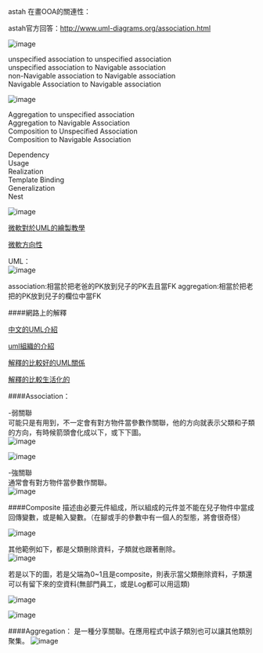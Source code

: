 
astah 在畫OOA的關連性：

astah官方回答：http://www.uml-diagrams.org/association.html

![image](https://farm8.staticflickr.com/7555/16153276438_3bab39b823_o.png)

unspecified association to unspecified association    
unspecified association to Navigable association  
non-Navigable association to Navigable association  
Navigable Association to Navigable association  

![image](https://farm8.staticflickr.com/7541/16154808989_3b39c086cf_o.png)

Aggregation to unspecified association  
Aggregation to Navigable Association  
Composition to Unspecified Association  
Composition to Navigable Association  

Dependency   
Usage  
Realization  
Template Binding  
Generalization  
Nest  

![image](https://farm8.staticflickr.com/7576/16347534175_b5e1ccd4bb_o.png)


[微軟對於UML的繪製教學]("https://msdn.microsoft.com/en-us/library/dd409376(v=vs.100).aspx"
)


[微軟方向性]("https://msdn.microsoft.com/en-us/library/dd323862(v=vs.100).aspx"
)

UML：  
![image](https://farm8.staticflickr.com/7488/16157158040_c1bc50e6a3_o.png)

association:相當於把老爸的PK放到兒子的PK去且當FK
aggregation:相當於把老把的PK放到兒子的欄位中當FK

####網路上的解釋


[中文的UML介紹](http://tx.liberal.ntu.edu.tw/jx/IS_IM/UML.htm
)

[uml組織的介紹](http://www.uml-diagrams.org/class-diagrams-overview.html
)


[解釋的比較好的UML關係 ](http://aviadezra.blogspot.tw/2009/05/uml-association-aggregation-composition.html) 


[解釋的比較生活化的
](http://creately.com/blog/diagrams/class-diagram-relationships/
)

####Association：  

-弱關聯  
可能只是有用到，不一定會有對方物件當參數作關聯，他的方向就表示父類和子類的方向，有時候箭頭會化成以下，或下下圖。    
![image](https://farm8.staticflickr.com/7495/16159080678_98f2b7de6d_o.png)

![image](https://farm8.staticflickr.com/7507/15727563963_d2ae9d1cd8_o.png)

-強關聯  
通常會有對方物件當參數作關聯。  
![image](https://farm8.staticflickr.com/7500/16159315060_ebd1a3974a_o.png)

####Composite
描述由必要元件組成，所以組成的元件並不能在兒子物件中當成回傳變數，或是輸入變數。（在腳或手的參數中有一個人的型態，將會很奇怪）


![image](https://farm9.staticflickr.com/8663/16158910430_fcd43e73a1_o.png)

其他範例如下，都是父類刪除資料，子類就也跟著刪除。  
![image](https://farm8.staticflickr.com/7556/16345646631_055d21d173_o.png)

若是以下的圖，若是父端為0~1且是composite，則表示當父類刪除資料，子類還可以有留下來的空資料(無部門員工，或是Log都可以用這類)

![image](https://farm8.staticflickr.com/7559/16345622051_18a5dd2f03_o.png)

![image](https://farm8.staticflickr.com/7562/16159800768_fd22f9577f_o.png)

####Aggregation：
是一種分享關聯。在應用程式中該子類別也可以讓其他類別聚集。
![image](https://farm8.staticflickr.com/7548/15723896344_4000d31ec0_o.png)
